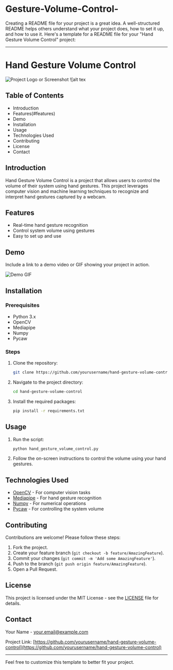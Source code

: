 # Gesture-Volume-Control-

Creating a README file for your project is a great idea. A well-structured README helps others understand what your project does, how to set it up, and how to use it. Here's a template for a README file for your "Hand Gesture Volume Control" project:

---

# Hand Gesture Volume Control

![Project Logo or Screenshot](path/to/your/logo_or_screenshot.png)
![alt tex
## Table of Contents
- Introduction
- Features(#features)
- Demo
- Installation
- Usage
- Technologies Used
- Contributing
- License
- Contact

## Introduction
Hand Gesture Volume Control is a project that allows users to control the volume of their system using hand gestures. This project leverages computer vision and machine learning techniques to recognize and interpret hand gestures captured by a webcam.

## Features
- Real-time hand gesture recognition
- Control system volume using gestures
- Easy to set up and use

## Demo
Include a link to a demo video or GIF showing your project in action.

![Demo GIF](path/to/your/demo.gif)

## Installation

### Prerequisites
- Python 3.x
- OpenCV
- Mediapipe
- Numpy
- Pycaw

### Steps
1. Clone the repository:
    ```sh
    git clone https://github.com/yourusername/hand-gesture-volume-control.git
    ```
2. Navigate to the project directory:
    ```sh
    cd hand-gesture-volume-control
    ```
3. Install the required packages:
    ```sh
    pip install -r requirements.txt
    ```

## Usage
1. Run the script:
    ```sh
    python hand_gesture_volume_control.py
    ```
2. Follow the on-screen instructions to control the volume using your hand gestures.

## Technologies Used
- [OpenCV](https://opencv.org/) - For computer vision tasks
- [Mediapipe](https://mediapipe.dev/) - For hand gesture recognition
- [Numpy](https://numpy.org/) - For numerical operations
- [Pycaw](https://github.com/AndreMiras/pycaw) - For controlling the system volume

## Contributing
Contributions are welcome! Please follow these steps:
1. Fork the project.
2. Create your feature branch (`git checkout -b feature/AmazingFeature`).
3. Commit your changes (`git commit -m 'Add some AmazingFeature'`).
4. Push to the branch (`git push origin feature/AmazingFeature`).
5. Open a Pull Request.

## License
This project is licensed under the MIT License - see the [LICENSE](LICENSE) file for details.

## Contact
Your Name - [your.email@example.com](mailto:your.email@example.com)

Project Link: [https://github.com/yourusername/hand-gesture-volume-control](https://github.com/yourusername/hand-gesture-volume-control)

---

Feel free to customize this template to better fit your project.